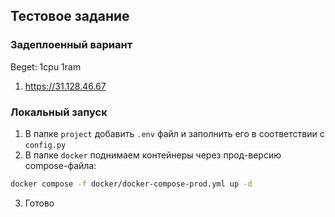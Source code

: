 ## Тестовое задание
### Задеплоенный вариант  
Beget: 1cpu 1ram
1. https://31.128.46.67

### Локальный запуск  
1. В папке `project` добавить `.env` файл и заполнить его в соответствии с `config.py`  
2. В папке `docker` поднимаем контейнеры через прод-версию compose-файла:  
```bash
docker compose -f docker/docker-compose-prod.yml up -d
```  
3. Готово